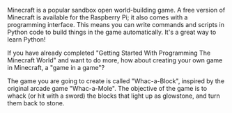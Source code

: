 Minecraft is a popular sandbox open world-building game. A free version of Minecraft is available for the Raspberry Pi; it also comes with a programming interface. This means you can write commands and scripts in Python code to build things in the game automatically. It's a great way to learn Python! 

If you have already completed "Getting Started With Programming The Minecraft World" and want to do more, how about creating your own game in Minecraft, a "game in a game"?

The game you are going to create is called "Whac-a-Block", inspired by the original arcade game "Whac-a-Mole". The objective of the game is to whack (or hit with a sword) the blocks that light up as glowstone, and turn them back to stone.
